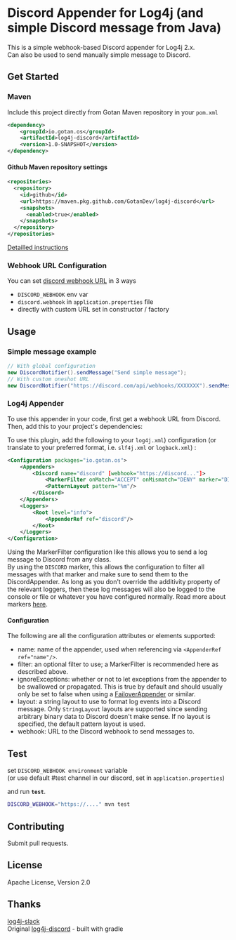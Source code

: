 # Discord Appender for Log4j (and simple Discord message from Java)

This is a simple webhook-based Discord appender for Log4j 2.x.  
Can also be used to send manually simple message to Discord. 




## Get Started

### Maven
Include this project directly from Gotan Maven repository in your `pom.xml`
```XML
<dependency>
	<groupId>io.gotan.os</groupId>
    <artifactId>log4j-discord</artifactId>
    <version>1.0-SNAPSHOT</version>
</dependency>
```

#### Github Maven repository settings 

```XML
<repositories>
  <repository>
    <id>github</id>
    <url>https://maven.pkg.github.com/GotanDev/log4j-discord</url>
    <snapshots>
      <enabled>true</enabled>
    </snapshots>
  </repository>
</repositories>
```

[Detailled instructions](https://docs.github.com/en/packages/working-with-a-github-packages-registry/working-with-the-apache-maven-registry)

### Webhook URL Configuration 

You can set [discord webhook URL](https://discord.com/developers/docs/resources/webhook) in 3 ways

* `DISCORD_WEBHOOK` env var
* `discord.webhook` in `application.properties` file
* directly with custom URL set in constructor / factory

## Usage

### Simple message example

```java
// With global configuration
new DiscordNotifier().sendMessage("Send simple message");
// With custom oneshot URL
new DiscordNotifier("https://discord.com/api/webhooks/XXXXXXX").sendMessage("Send simple message");
```
### Log4j Appender  
To use this appender in your code, first get a webhook URL from Discord.
Then, add this to your project's dependencies:


To use this plugin, add the following to your `log4j.xml`) configuration (or translate to your preferred format, i.e. `slf4j.xml` or `logback.xml`) :

```xml
<Configuration packages="io.gotan.os">
    <Appenders>
        <Discord name="discord" [webhook="https://discord..."]>
            <MarkerFilter onMatch="ACCEPT" onMismatch="DENY" marker="DISCORD"/>
            <PatternLayout pattern="%m"/>
        </Discord>
    </Appenders>
    <Loggers>
        <Root level="info">
            <AppenderRef ref="discord"/>
        </Root>
    </Loggers>
</Configuration>
```

Using the MarkerFilter configuration like this allows you to send a log message to Discord from any class.  
By using the `DISCORD` marker, this allows the configuration to filter all messages with that marker and make sure to send them to the DiscordAppender.
As long as you don't override the additivity property of the relevant loggers, then these log messages will also be logged to the console or file or whatever you have configured normally.
Read more about markers [here](https://logging.apache.org/log4j/2.x/manual/markers.html).



#### Configuration

The following are all the configuration attributes or elements supported:

* name: name of the appender, used when referencing via `<AppenderRef ref="name"/>`.
* filter: an optional filter to use; a MarkerFilter is recommended here as described above.
* ignoreExceptions: whether or not to let exceptions from the appender to be swallowed or propagated.
  This is true by default and should usually only be set to false when using a [FailoverAppender](https://logging.apache.org/log4j/2.x/manual/appenders.html#FailoverAppender) or similar.
* layout: a string layout to use to format log events into a Discord message.
  Only `StringLayout` layouts are supported since sending arbitrary binary data to Discord doesn't make sense.
  If no layout is specified, the default pattern layout is used.
* webhook: URL to the Discord webhook to send messages to.

## Test
set `DISCORD_WEBHOOK environment` variable  
(or use default #test channel in our discord, set in `application.properties`) 

and run **`test`**.
```bash
DISCORD_WEBHOOK="https://...." mvn test
```

## Contributing

Submit pull requests.

## License
Apache License, Version 2.0


## Thanks
[log4j-slack](https://github.com/jvz/log4j-slack)  
Original [log4j-discord](https://github.com/modeverv/log4j-discord) - built with gradle